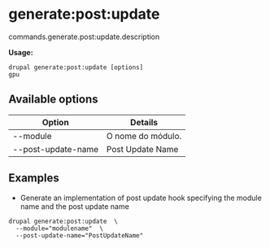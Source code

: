 # generate:post:update
commands.generate.post:update.description

**Usage:**
```
drupal generate:post:update [options]
gpu
```

## Available options
Option | Details
-------|-------------
--module | O nome do módulo.
--post-update-name | Post Update Name

## Examples
* Generate an implementation of post update hook specifying the module name and the post update name
```
drupal generate:post:update  \
  --module="modulename"  \
  --post-update-name="PostUpdateName"
```
